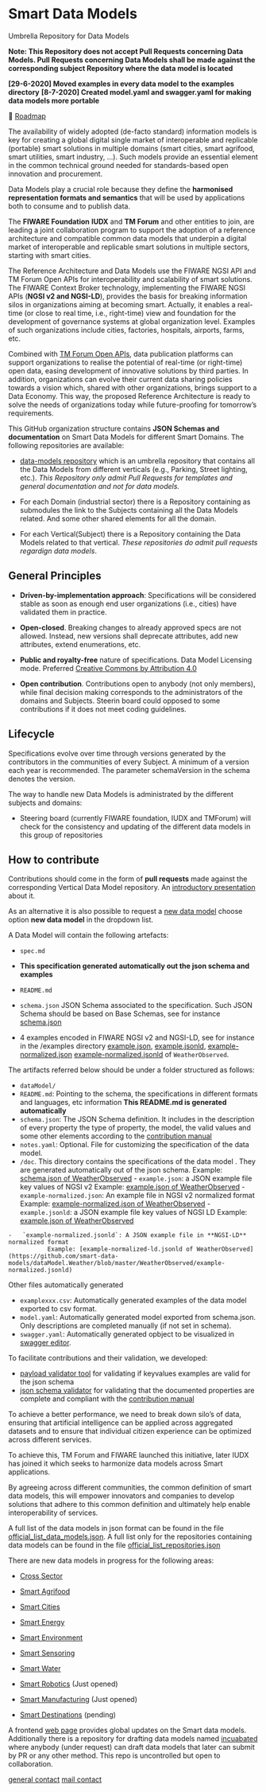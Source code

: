 # Smart Data Models

Umbrella Repository for Data Models

**Note: This Repository does not accept Pull Requests concerning Data Models.
Pull Requests concerning Data Models shall be made against the corresponding
subject Repository where the data model is located**
<!--
[![Status badge](https://img.shields.io/badge/status-draft-red.svg)](RELEASE_NOTES)
[![Build badge](https://img.shields.io/travis/smart-data-models/data-models.svg "Travis build status")](https://travis-ci.org/smart-data-models/data-models/)
[![License: CC BY 4.0](https://img.shields.io/badge/License-CC%20BY%204.0-lightgrey.svg)](https://creativecommons.org/licenses/by/4.0/)
-->
**[29-6-2020] Moved examples in every data model to the examples directory**
**[8-7-2020] Created model.yaml and swagger.yaml for making data models more portable**

:dart: [Roadmap](roadmap.md)

The availability of widely adopted (de-facto standard) information models is key
for creating a global digital single market of interoperable and replicable
(portable) smart solutions in multiple domains (smart cities, smart agrifood, 
smart utilities, smart industry, …). Such models provide an essential
element in the common technical ground needed for standards-based open
innovation and procurement.

Data Models play a crucial role because they define the **harmonised
representation formats and semantics** that will be used by applications both to
consume and to publish data.

The **FIWARE Foundation** **IUDX** and **TM Forum** and other entities to join, are leading 
a joint collaboration program to support the adoption of a reference architecture 
and compatible common data models that underpin a digital market of interoperable and
replicable smart solutions in multiple sectors, starting with smart cities.

The Reference Architecture and Data Models use the FIWARE NGSI API and TM Forum
Open APIs for interoperability and scalability of smart solutions. The FIWARE
Context Broker technology, implementing the FIWARE NGSI APIs (**NGSI v2 and
NGSI-LD**), provides the basis for breaking information silos in organizations
aiming at becoming smart. Actually, it enables a real-time (or close to real
time, i.e., right-time) view and foundation for the development of governance
systems at global organization level. Examples of such organizations include
cities, factories, hospitals, airports, farms, etc.

Combined with [TM Forum Open APIs](https://www.tmforum.org/open-apis/), data 
publication platforms can support organizations to realise the potential of 
real-time (or right-time) open data, easing development of innovative solutions 
by third parties. In addition, organizations can evolve their current data sharing 
policies towards a vision which, shared with other organizations, brings support 
to a Data Economy. This way, the proposed Reference Architecture is ready to 
solve the needs of organizations today while future-proofing for 
tomorrow’s requirements.

This GitHub organization structure contains **JSON Schemas and documentation**
on Smart Data Models for different Smart Domains. The following repositories are available:

-   [data-models repository](https://github.com/smart-data-models/data-models) which is an umbrella repository that contains all the
    Data Models from different verticals (e.g., Parking, Street lighting, etc.).
    _This Repository only admit Pull Requests for templates and general documentation and 
    not for data models._

-   For each Domain (industrial sector) there is a Repository containing as submodules the link to the 
    Subjects containing all the Data Models related. And some other shared elements for all the domain.

-   For each Vertical(Subject) there is a Repository containing the Data Models related
    to that vertical. _These repositories do admit pull requests regardign data models_.

## General Principles

-   **Driven-by-implementation approach**: Specifications will be considered
    stable as soon as enough end user organizations (i.e., cities) have
    validated them in practice.

-   **Open-closed**. Breaking changes to already approved specs are not allowed.
    Instead, new versions shall deprecate attributes, add new attributes, extend
    enumerations, etc.

-   **Public and royalty-free** nature of specifications. Data Model Licensing
    mode. Preferred [Creative Commons by Attribution 4.0](https://creativecommons.org/licenses/by/4.0/)

-   **Open contribution**. Contributions open to anybody (not only members),
    while final decision making corresponds to the administrators of the domains and Subjects. Steerin board could opposed to some contributions if it does not meet coding guidelines.
   

## Lifecycle

Specifications evolve over time through versions generated by the contributors in the communities 
of every Subject. A minimum of a version each year is recommended. The parameter schemaVersion in 
the schema denotes the version.

The way to handle new Data Models is administrated by the different subjects and domains:

- Steering board (currently FIWARE foundation, IUDX and TMForum) will check for the consistency and updating of the different data models in this group of repositories


## How to contribute

Contributions should come in the form of **pull requests** made against the corresponding Vertical Data Model repository.
An [introductory presentation](http://data-models.fiware.org/index.php/2020/05/15/contribution-manual/) about it.

As an alternative it is also possible to request a [new data model](http://smartdatamodels.org/index.php/submit-an-issue-2/) 
choose option **new data model** in the dropdown list. 

A Data Model will contain the following artefacts:

-   `spec.md` 
- **This specification generated automatically out the json schema and examples**
-   `README.md` 


-   `schema.json` JSON Schema associated to the specification. Such JSON Schema
    should be based on Base Schemas, see for instance
    [schema.json](https://github.com/smart-data-models/dataModel.Weather/blob/master/WeatherObserved/schema.json) 

-   4 examples encoded in FIWARE NGSI v2 and NGSI-LD, see for instance in the /examples directory
    [example.json](https://github.com/smart-data-models/dataModel.Weather/blob/master/WeatherObserved/example.json),
    [example.jsonld](https://github.com/smart-data-models/dataModel.Weather/blob/master/WeatherObserved/example.jsonld),
    [example-normalized.json](https://github.com/smart-data-models/dataModel.Weather/blob/master/WeatherObserved/example-normalized.json)
    [example-normalized.jsonld](https://github.com/smart-data-models/dataModel.Weather/blob/master/WeatherObserved/examples/example-normalized.jsonld)
    of `WeatherObserved`.

The artifacts referred below should be under a folder structured as follows:

-   `dataModel/`
  -   `README.md`: Pointing to the schema, the specifications in different formats and languages, etc 
information **This README.md is generated automatically**
  -   `schema.json`: The JSON Schema definition. It includes in the description of every property the type of property, the model, the valid values and some other elements according to the [contribution manual](https://bit.ly/contribution_manual)
  -    `notes.yaml`: Optional. File for customizing the specification of the data model.
   -  `/doc`. This directory contains the specifications of the data model . They are generated automatically out of the json schema. 
               Example: [schema.json of WeatherObserved](https://github.com/smart-data-models/dataModel.Weather/blob/master/WeatherObserved/schema.json)
    -   `example.json`: a JSON example file key values of NGSI v2
               Example: [example.json of WeatherObserved](https://github.com/smart-data-models/dataModel.Weather/blob/master/WeatherObserved/example.json)
    -   `example-normalized.json`: An example file in NGSI v2 normalized format
               Example: [example-normalized.json of WeatherObserved](https://github.com/smart-data-models/dataModel.Weather/blob/master/WeatherObserved/example-normalized.json)
    -   `example.jsonld`: a JSON example file key values of NGSI LD
               Example: [example.json of WeatherObserved](https://github.com/smart-data-models/dataModel.Weather/blob/master/WeatherObserved/example.jsonld)

    -   `example-normalized.jsonld`: A JSON example file in **NGSI-LD** normalized format
               Example: [example-normalized-ld.jsonld of WeatherObserved](https://github.com/smart-data-models/dataModel.Weather/blob/master/WeatherObserved/example-normalized.jsonld)
               
Other files automatically generated                   
  -    `examplexxx.csv`: Automatically generated examples of the data model exported to csv format.
  -    `model.yaml`: Automatically generated model exported from schema.json. Only descriptions are completed manually (if not set in schema).         
  -    `swagger.yaml`: Automatically generated opbject to be visualized in [swagger editor](https://swagger.lab.fiware.org/?url=https://raw.githubusercontent.com/smart-data-models/dataModel.WaterNetworkManagement/master/Valve/swagger.yaml).       

To facilitate contributions and their validation, we developed:
- [payload validator tool](https://smartdatamodels.org/index.php/check-a-schema-validates-a-payload/) for validating if keyvalues examples are valid for the json schema
- [json schema validator](https://smartdatamodels.org/index.php/data-models-contribution-api/) for validating that the documented properties are complete and compliant with the [contribution manual](https://bit.ly/contribution_manual)

To achieve a better performance, we need to break down silo’s of data, 
ensuring that artificial intelligence can be applied across aggregated datasets 
and to ensure that individual citizen experience can be optimized across 
different services.

To achieve this, TM Forum and FIWARE launched this initiative, later IUDX has joined it which seeks to 
harmonize data models across Smart applications.

By agreeing across different communities, the common definition of smart
data models, this will empower innovators and companies to develop solutions
that adhere to this common definition and ultimately help enable
interoperability of services.

A full list of the data models in json format can be found in the file
[official_list_data_models.json](https://github.com/smart-data-models/data-models/blob/master/specs/AllSubjects/official_list_data_models.json).
A full list only for the repositories containing  data models can be found in the file [official_list_repositories.json](https://github.com/smart-data-models/data-models/blob/master/specs/AllSubjects/official_list_repositories.json)

There are new data models in progress for the following areas:

-   [Cross Sector](https://github.com/smart-data-models/CrossSector)
-   [Smart Agrifood](https://github.com/smart-data-models/SmartAgrifood)
-   [Smart Cities](https://github.com/smart-data-models/SmartCities)
-   [Smart Energy](https://github.com/smart-data-models/SmartEnergy)
-   [Smart Environment](https://github.com/smart-data-models/SmartEnvironment)
-   [Smart Sensoring](https://github.com/smart-data-models/Smart-Sensoring)
-   [Smart Water](https://github.com/smart-data-models/SmartWater)

-   [Smart Robotics](https://github.com/smart-data-models/SmartRobotics) (Just opened)
-   [Smart Manufacturing](https://github.com/smart-data-models/SmartManufacturing) (Just opened)
-   [Smart Destinations](https://github.com/smart-data-models/SmartDestination) (pending)

A frontend [web page](http://smartdatamodels.org/) provides global updates on the Smart data models.  
Additionally there is a repository for drafting data models named [incuabated](https://github.com/smart-data-models/incubated/tree/master) where anybody
(under request) can draft data models that later can submit by PR or any other method. This repo is uncontrolled but open to collaboration.

[general contact](http://smartdata-models.org/index.php/submit-an-issue-2/)
[mail contact](mailto:alberto.abella@fiware.org)
